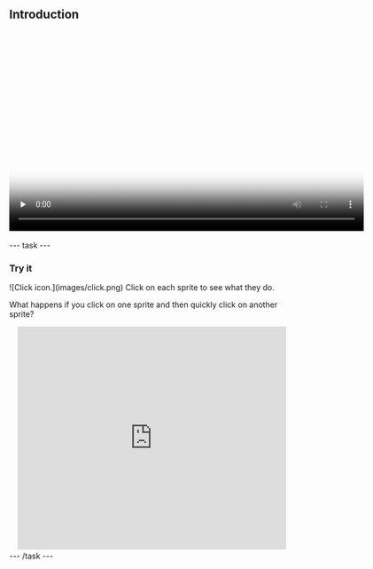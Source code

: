 ## Introduction

<video width="640" height="360" controls preload="none" poster="images/space-talk-placeholder.png">
<source src="images/space-talk-animation.mp4" type="video/mp4">
Your browser does not support WebM video, try FireFox or Chrome
</video>

--- task ---
### Try it
<div style="display: flex; flex-wrap: wrap">
<div style="flex-basis: 175px; flex-grow: 1">  
![Click icon.](images/click.png) Click on each sprite to see what they do. 

What happens if you click on one sprite and then quickly click on another sprite?
</div>
<div class="scratch-preview" style="margin-left: 15px;">
  <iframe allowtransparency="true" width="485" height="402" src="https://scratch.mit.edu/projects/embed/485673032/?autostart=false" frameborder="0"></iframe>
</div>
</div>
--- /task ---

